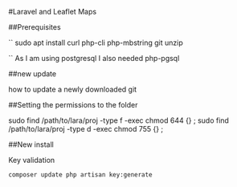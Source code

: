 #Laravel and Leaflet Maps

##Prerequisites

``
  sudo apt install curl php-cli php-mbstring git unzip

`` As I am using postgresql I also needed php-pgsql

##new update

how to update a newly downloaded git

##Setting the permissions to the folder

sudo find /path/to/lara/proj -type f -exec chmod 644 {} ; sudo find /path/to/lara/proj -type d -exec chmod 755 {} ;



##New install

Key validation 

``
  composer update
  php artisan key:generate
``
